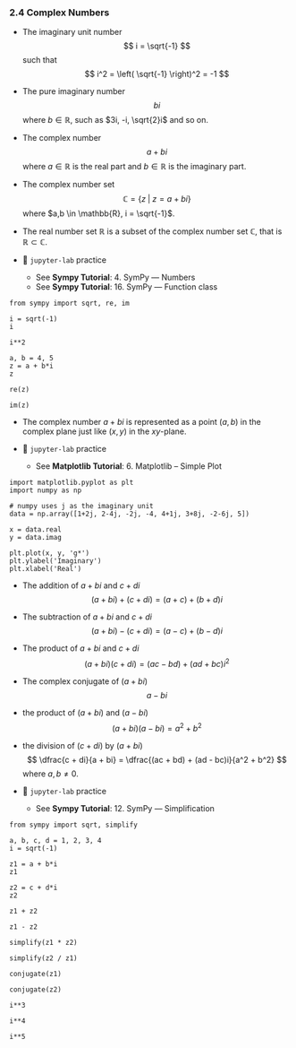 ### 2.4 Complex Numbers

- The imaginary unit number
$$ i = \sqrt{-1} $$
such that 
$$ i^2 = \left( \sqrt{-1} \right)^2 = -1 $$

- The pure imaginary number
$$b i$$
where $b \in \mathbb{R}$, such as $3i, -i, \sqrt{2}i$ and so on.

- The complex number
$$ a + bi $$
where $a \in \mathbb{R}$ is the real part and $b \in \mathbb{R}$ is the imaginary part.

- The complex number set
$$ \mathbb{C} = \lbrace z \;\vert\; z = a + bi \rbrace $$
where $a,b \in \mathbb{R}, i = \sqrt{-1}$.

- The real number set $\mathbb{R}$ is a subset of the complex number set $\mathbb{C}$, that is $\mathbb{R} \subset \mathbb{C}$.

- 🎯 `jupyter-lab` practice
    - See **Sympy Tutorial**: 4. SymPy ― Numbers
    - See **Sympy Tutorial**: 16. SymPy ― Function class

```
from sympy import sqrt, re, im

i = sqrt(-1)
i

i**2

a, b = 4, 5
z = a + b*i
z

re(z)

im(z)
```

- The complex number $a + bi$ is represented as a point $(a, b)$ in the complex plane just like $(x, y)$ in the $xy$-plane.

- 🎯 `jupyter-lab` practice
    - See **Matplotlib Tutorial**: 6. Matplotlib – Simple Plot

```
import matplotlib.pyplot as plt
import numpy as np

# numpy uses j as the imaginary unit
data = np.array([1+2j, 2-4j, -2j, -4, 4+1j, 3+8j, -2-6j, 5])

x = data.real
y = data.imag
  
plt.plot(x, y, 'g*')
plt.ylabel('Imaginary')
plt.xlabel('Real')
```

- The addition of $a + bi$ and $c + di$
$$ (a + bi) + (c + di) = (a + c) + (b + d)i $$

- The subtraction of $a + bi$ and $c + di$
$$ (a + bi) - (c + di) = (a - c) + (b - d)i $$

- The product of $a + bi$ and $c + di$
$$(a + bi)(c + di) = (ac − bd) + (ad + bc)i^2$$

- The complex conjugate of $(a + bi)$
$$ a - bi $$

- the product of $(a + bi)$ and $(a - bi)$
$$(a + bi)(a - bi) = a^2 + b^2 $$

- the division of $(c + di)$ by $(a + bi)$
$$ \dfrac{c + di}{a + bi} = \dfrac{(ac + bd) + (ad - bc)i}{a^2 + b^2} $$
where $a, b \neq 0$.

- 🎯 `jupyter-lab` practice
    - See **Sympy Tutorial**: 12. SymPy ― Simplification

```
from sympy import sqrt, simplify

a, b, c, d = 1, 2, 3, 4
i = sqrt(-1)

z1 = a + b*i
z1

z2 = c + d*i
z2

z1 + z2

z1 - z2

simplify(z1 * z2)

simplify(z2 / z1)

conjugate(z1)

conjugate(z2)

i**3

i**4

i**5
```
